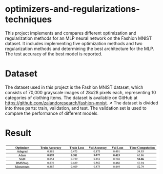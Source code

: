 # optimizers-and-regularizations-techniques
This project implements and compares different optimization and regularization methods for an MLP neural network on the Fashion MNIST dataset. It includes implementing five optimization methods and two regularization methods and determining the best architecture for the MLP. The test accuracy of the best model is reported.

# Dataset
The dataset used in this project is the Fashion MNIST dataset, which consists of 70,000 grayscale images of 28x28 pixels each, representing 10 categories of clothing items. The dataset is available on GitHub at https://github.com/zalandoresearch/fashion-mnist. ↗
The dataset is divided into three parts: train, validation, and test. The validation set is used to compare the performance of different models.

# Result
![alt text](Results/result.png)

